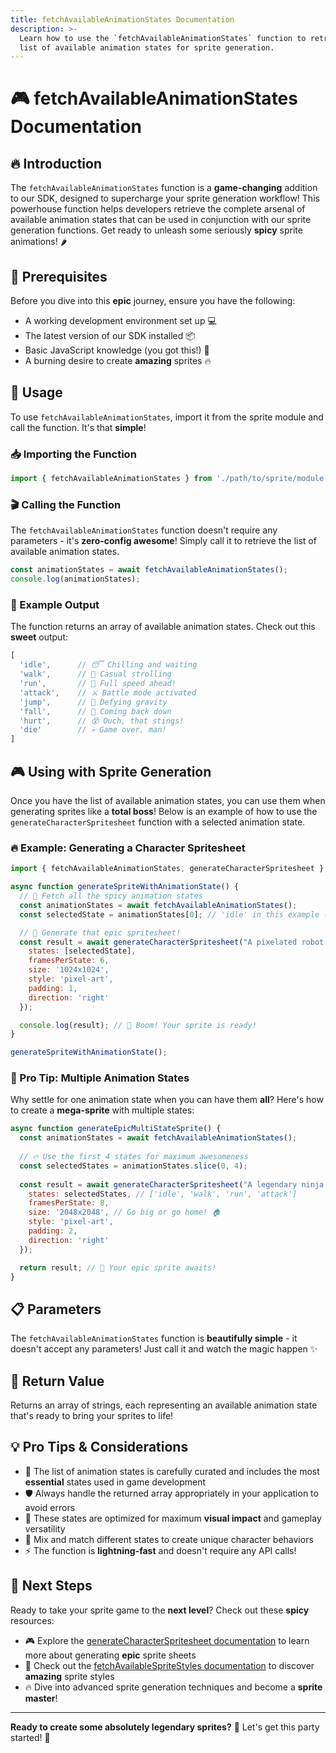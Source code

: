 ```yaml
---
title: fetchAvailableAnimationStates Documentation
description: >-
  Learn how to use the `fetchAvailableAnimationStates` function to retrieve the
  list of available animation states for sprite generation.
---
```


# 🎮 fetchAvailableAnimationStates Documentation

## 🔥 Introduction

The `fetchAvailableAnimationStates` function is a **game-changing** addition to our SDK, designed to supercharge your sprite generation workflow! This powerhouse function helps developers retrieve the complete arsenal of available animation states that can be used in conjunction with our sprite generation functions. Get ready to unleash some seriously **spicy** sprite animations! 🌶️

## 🚀 Prerequisites

Before you dive into this **epic** journey, ensure you have the following:

- A working development environment set up 💻
- The latest version of our SDK installed 📦
- Basic JavaScript knowledge (you got this!) 🧠
- A burning desire to create **amazing** sprites 🔥

## 🎯 Usage

To use `fetchAvailableAnimationStates`, import it from the sprite module and call the function. It's that **simple**!

### 📥 Importing the Function

```javascript
import { fetchAvailableAnimationStates } from './path/to/sprite/module';
```

### 🎬 Calling the Function

The `fetchAvailableAnimationStates` function doesn't require any parameters - it's **zero-config awesome**! Simply call it to retrieve the list of available animation states.

```javascript
const animationStates = await fetchAvailableAnimationStates();
console.log(animationStates);
```

### 🎨 Example Output

The function returns an array of available animation states. Check out this **sweet** output:

```javascript
[
  'idle',      // 😴 Chilling and waiting
  'walk',      // 🚶 Casual strolling
  'run',       // 🏃 Full speed ahead!
  'attack',    // ⚔️ Battle mode activated
  'jump',      // 🦘 Defying gravity
  'fall',      // 🍂 Coming back down
  'hurt',      // 😵 Ouch, that stings!
  'die'        // 💀 Game over, man!
]
```

## 🎮 Using with Sprite Generation

Once you have the list of available animation states, you can use them when generating sprites like a **total boss**! Below is an example of how to use the `generateCharacterSpritesheet` function with a selected animation state.

### 🔥 Example: Generating a Character Spritesheet

```javascript
import { fetchAvailableAnimationStates, generateCharacterSpritesheet } from './path/to/sprite/module';

async function generateSpriteWithAnimationState() {
  // 🎯 Fetch all the spicy animation states
  const animationStates = await fetchAvailableAnimationStates();
  const selectedState = animationStates[0]; // 'idle' in this example - keeping it chill! 😎

  // 🚀 Generate that epic spritesheet!
  const result = await generateCharacterSpritesheet("A pixelated robot warrior", {
    states: [selectedState],
    framesPerState: 6,
    size: '1024x1024',
    style: 'pixel-art',
    padding: 1,
    direction: 'right'
  });

  console.log(result); // 🎉 Boom! Your sprite is ready!
}

generateSpriteWithAnimationState();
```

### 🌟 Pro Tip: Multiple Animation States

Why settle for one animation state when you can have them **all**? Here's how to create a **mega-sprite** with multiple states:

```javascript
async function generateEpicMultiStateSprite() {
  const animationStates = await fetchAvailableAnimationStates();
  
  // 🔥 Use the first 4 states for maximum awesomeness
  const selectedStates = animationStates.slice(0, 4);
  
  const result = await generateCharacterSpritesheet("A legendary ninja cat", {
    states: selectedStates, // ['idle', 'walk', 'run', 'attack']
    framesPerState: 8,
    size: '2048x2048', // Go big or go home! 🏠
    style: 'pixel-art',
    padding: 2,
    direction: 'right'
  });

  return result; // 🎊 Your epic sprite awaits!
}
```

## 📋 Parameters

The `fetchAvailableAnimationStates` function is **beautifully simple** - it doesn't accept any parameters! Just call it and watch the magic happen ✨

## 🎁 Return Value

Returns an array of strings, each representing an available animation state that's ready to bring your sprites to life!

## 💡 Pro Tips & Considerations

- 🎯 The list of animation states is carefully curated and includes the most **essential** states used in game development
- 🛡️ Always handle the returned array appropriately in your application to avoid errors
- 🚀 These states are optimized for maximum **visual impact** and gameplay versatility
- 🎨 Mix and match different states to create unique character behaviors
- ⚡ The function is **lightning-fast** and doesn't require any API calls!

## 🚀 Next Steps

Ready to take your sprite game to the **next level**? Check out these **spicy** resources:

- 🎮 Explore the [generateCharacterSpritesheet documentation](/docs/generateCharacterSpritesheet) to learn more about generating **epic** sprite sheets
- 🎨 Check out the [fetchAvailableSpriteStyles documentation](/docs/fetchAvailableSpriteStyles) to discover **amazing** sprite styles
- 🔥 Dive into advanced sprite generation techniques and become a **sprite master**!

---

**Ready to create some absolutely legendary sprites?** 🌟 Let's get this party started! 🎉
